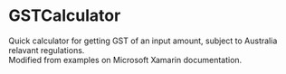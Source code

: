 # GSTCalculator
Quick calculator for getting GST of an input amount, subject to Australia relavant regulations. <br>
Modified from examples on Microsoft Xamarin documentation.
